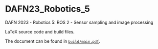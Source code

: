 # DAFN23_Robotics_5

DAFN 2023 - Robotics 5: ROS 2 - Sensor sampling and image processing

LaTeX source code and build files.

The document can be found in [`build/main.pdf`](build/main.pdf).

